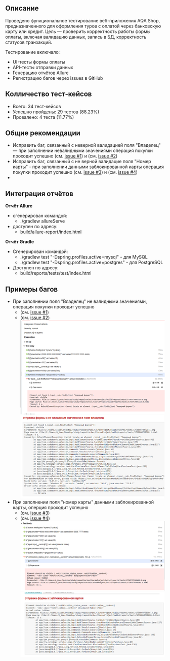 ## Описание
Проведено функциональное тестирование веб-приложения AQA Shop, предназначенного для оформления туров с оплатой через банковскую карту или кредит.
Цель — проверить корректность работы формы оплаты, включая валидацию данных, запись в БД, корректность статусов транзакций.

Тестирование включало:
- UI-тесты формы оплаты
- API-тесты отправки данных
- Генерацию отчётов Allure
- Регистрацию багов через issues в GitHub

## Колличество тест-кейсов
- Всего: 34 тест-кейсов
- Успешно пройдены: 29 тестов (88.23%)
- Провалено: 4 теста (11.77%)

## Общие рекомендации
- Исправить баг, связанный с неверной валидацией поля "Владелец" — при заполнении невалидными значениями операция покупки проходит успешно (см. [issue #1](https://github.com/AsjaMedved/CourseProject/issues/1)) и (см. [issue #2](https://github.com/AsjaMedved/CourseProject/issues/2))
- Исправить баг, связанный с не верной валидацие поля "Номер карты" - при заполнении данными заблокированной карты операция покупки проходит успешно (см. [issue #3](https://github.com/AsjaMedved/CourseProject/issues/3)) и (см. [issue #4](https://github.com/AsjaMedved/CourseProject/issues/4))
- 
## Интеграция отчётов
**Отчёт Allure**
* сгенерирован командой:
  * ./gradlew allureServe 
* доступен по адресу:
  * build/allure-report/index.html

**Отчёт Gradle**
* Сгенерирован командой:
  * .\gradlew test "-Dspring.profiles.active=mysql" - для MySQL 
  * .\gradlew test "-Dspring.profiles.active=postgres" - для PostgreSQL
* Доступен по адресу:
  * build/reports/tests/test/index.html

## Примеры багов
* При заполнении поля "Владелец" не валидными значениями, операция покупки проходит успешно
  * (см. [issue #1](https://github.com/AsjaMedved/CourseProject/issues/1)) 
  * (см. [issue #2](https://github.com/AsjaMedved/CourseProject/issues/2))
![img_5.png](img_5.png)
![img_1.png](img_1.png)
* При заполнении поля "номер карты" данными заблокированной карты, оперция проходит успешно 
  * (см. [issue #3](https://github.com/AsjaMedved/CourseProject/issues/3)) 
  * (см. [issue #4](https://github.com/AsjaMedved/CourseProject/issues/4))
  ![img_6.png](img_6.png)
  ![img.png](img.png)

